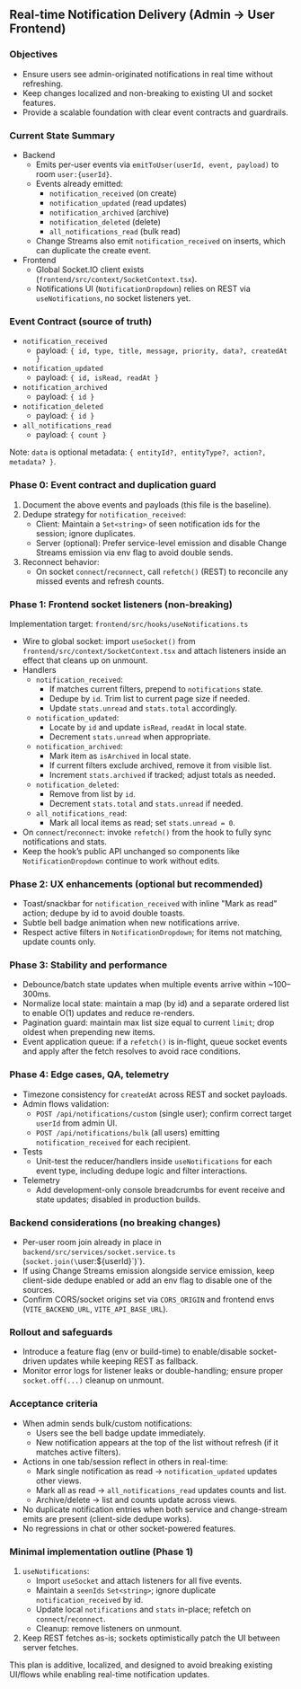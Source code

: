 ## Real-time Notification Delivery (Admin → User Frontend)

### Objectives
- Ensure users see admin-originated notifications in real time without refreshing.
- Keep changes localized and non-breaking to existing UI and socket features.
- Provide a scalable foundation with clear event contracts and guardrails.

### Current State Summary
- Backend
  - Emits per-user events via `emitToUser(userId, event, payload)` to room `user:{userId}`.
  - Events already emitted:
    - `notification_received` (on create)
    - `notification_updated` (read updates)
    - `notification_archived` (archive)
    - `notification_deleted` (delete)
    - `all_notifications_read` (bulk read)
  - Change Streams also emit `notification_received` on inserts, which can duplicate the create event.
- Frontend
  - Global Socket.IO client exists (`frontend/src/context/SocketContext.tsx`).
  - Notifications UI (`NotificationDropdown`) relies on REST via `useNotifications`, no socket listeners yet.

### Event Contract (source of truth)
- `notification_received`
  - payload: `{ id, type, title, message, priority, data?, createdAt }`
- `notification_updated`
  - payload: `{ id, isRead, readAt }`
- `notification_archived`
  - payload: `{ id }`
- `notification_deleted`
  - payload: `{ id }`
- `all_notifications_read`
  - payload: `{ count }`

Note: `data` is optional metadata: `{ entityId?, entityType?, action?, metadata? }`.

### Phase 0: Event contract and duplication guard
1) Document the above events and payloads (this file is the baseline).
2) Dedupe strategy for `notification_received`:
   - Client: Maintain a `Set<string>` of seen notification ids for the session; ignore duplicates.
   - Server (optional): Prefer service-level emission and disable Change Streams emission via env flag to avoid double sends.
3) Reconnect behavior:
   - On socket `connect`/`reconnect`, call `refetch()` (REST) to reconcile any missed events and refresh counts.

### Phase 1: Frontend socket listeners (non-breaking)
Implementation target: `frontend/src/hooks/useNotifications.ts`

- Wire to global socket: import `useSocket()` from `frontend/src/context/SocketContext.tsx` and attach listeners inside an effect that cleans up on unmount.
- Handlers
  - `notification_received`:
    - If matches current filters, prepend to `notifications` state.
    - Dedupe by `id`. Trim list to current page size if needed.
    - Update `stats.unread` and `stats.total` accordingly.
  - `notification_updated`:
    - Locate by `id` and update `isRead`, `readAt` in local state.
    - Decrement `stats.unread` when appropriate.
  - `notification_archived`:
    - Mark item as `isArchived` in local state.
    - If current filters exclude archived, remove it from visible list.
    - Increment `stats.archived` if tracked; adjust totals as needed.
  - `notification_deleted`:
    - Remove from list by `id`.
    - Decrement `stats.total` and `stats.unread` if needed.
  - `all_notifications_read`:
    - Mark all local items as read; set `stats.unread = 0`.
- On `connect`/`reconnect`: invoke `refetch()` from the hook to fully sync notifications and stats.
- Keep the hook’s public API unchanged so components like `NotificationDropdown` continue to work without edits.

### Phase 2: UX enhancements (optional but recommended)
- Toast/snackbar for `notification_received` with inline "Mark as read" action; dedupe by id to avoid double toasts.
- Subtle bell badge animation when new notifications arrive.
- Respect active filters in `NotificationDropdown`; for items not matching, update counts only.

### Phase 3: Stability and performance
- Debounce/batch state updates when multiple events arrive within ~100–300ms.
- Normalize local state: maintain a map (by id) and a separate ordered list to enable O(1) updates and reduce re-renders.
- Pagination guard: maintain max list size equal to current `limit`; drop oldest when prepending new items.
- Event application queue: if a `refetch()` is in-flight, queue socket events and apply after the fetch resolves to avoid race conditions.

### Phase 4: Edge cases, QA, telemetry
- Timezone consistency for `createdAt` across REST and socket payloads.
- Admin flows validation:
  - `POST /api/notifications/custom` (single user); confirm correct target `userId` from admin UI.
  - `POST /api/notifications/bulk` (all users) emitting `notification_received` for each recipient.
- Tests
  - Unit-test the reducer/handlers inside `useNotifications` for each event type, including dedupe logic and filter interactions.
- Telemetry
  - Add development-only console breadcrumbs for event receive and state updates; disabled in production builds.

### Backend considerations (no breaking changes)
- Per-user room join already in place in `backend/src/services/socket.service.ts` (`socket.join(\`user:${userId}\`)`).
- If using Change Streams emission alongside service emission, keep client-side dedupe enabled or add an env flag to disable one of the sources.
- Confirm CORS/socket origins set via `CORS_ORIGIN` and frontend envs (`VITE_BACKEND_URL`, `VITE_API_BASE_URL`).

### Rollout and safeguards
- Introduce a feature flag (env or build-time) to enable/disable socket-driven updates while keeping REST as fallback.
- Monitor error logs for listener leaks or double-handling; ensure proper `socket.off(...)` cleanup on unmount.

### Acceptance criteria
- When admin sends bulk/custom notifications:
  - Users see the bell badge update immediately.
  - New notification appears at the top of the list without refresh (if it matches active filters).
- Actions in one tab/session reflect in others in real-time:
  - Mark single notification as read → `notification_updated` updates other views.
  - Mark all as read → `all_notifications_read` updates counts and list.
  - Archive/delete → list and counts update across views.
- No duplicate notification entries when both service and change-stream emits are present (client-side dedupe works).
- No regressions in chat or other socket-powered features.

### Minimal implementation outline (Phase 1)
1) `useNotifications`:
   - Import `useSocket` and attach listeners for all five events.
   - Maintain a `seenIds` `Set<string>`; ignore duplicate `notification_received` by id.
   - Update local `notifications` and `stats` in-place; refetch on `connect`/`reconnect`.
   - Cleanup: remove listeners on unmount.
2) Keep REST fetches as-is; sockets optimistically patch the UI between server fetches.

This plan is additive, localized, and designed to avoid breaking existing UI/flows while enabling real-time notification updates.


